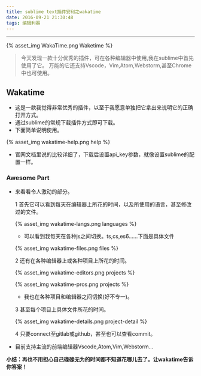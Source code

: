 ```yaml
---
title: sublime text插件安利之wakatime
date: 2016-09-21 21:30:48
tags: 编辑利器
---
```


<hr>

{% asset_img WakaTime.png Waketime %}

<blockquote>
	今天发现一款十分优秀的插件，可在各种编辑器中使用,我在sublime中首先使用了它。
	万能的它还支持Vscode，Vim,Atom,Webstorm,甚至Chrome中也可使用。

</blockquote>

<!-- more-->

## Wakatime

*  这是一款我觉得非常优秀的插件，以至于我愿意单独把它拿出来说明它的正确打开方式。
*  通过sublime的常规下载插件方式即可下载。
*  下面简单说明使用。

{% asset_img wakatime-help.png help %}

*  官网文档里说的比较详细了，下载后设置api_key参数，就像设置sublime的配置一样。

### Awesome Part

*  来看看令人激动的部分。

   1  首先它可以看到每天在编辑器上所花的时间，以及所使用的语言，甚至修改过的文件。

   {% asset_img wakatime-langs.png languages %}

   *  可以看到我每天在各种js之间切换。ts,cs,es6……下面是具体文件

   {% asset_img wakatime-files.png files %}

   2  还有在各种编辑器上或各种项目上所花的时间。

   {% asset_img wakatime-editors.png projects %}

   {% asset_img wakatime-pros.png projects %}

   *  我也在各种项目和编辑器之间切换(好不专一)。

   3  甚至每个项目上具体文件所花的时间。

   {% asset_img wakatime-details.png project-detail %}

   4  只要connect至gitlab或github，甚至也可以查看commit。

*  目前支持主流的前端编辑器Vscode,Atom,Vim,Webstorm...


**小结：再也不用担心自己碌碌无为的时间都不知道花哪儿去了。让wakatime告诉你答案！**


